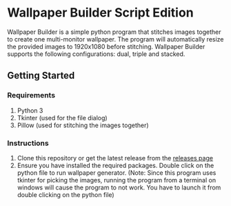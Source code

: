 
# Wallpaper Builder Script Edition
Wallpaper Builder is a simple python program that stitches images together to create one multi-monitor wallpaper.  The program will automatically resize the provided images to 1920x1080 before stitching. Wallpaper Builder supports the following configurations: dual, triple and stacked. 
## Getting Started
### Requirements
 1. Python 3
 2. Tkinter (used for the file dialog)
 3. Pillow (used for stitching the images together)
### Instructions
 1. Clone this repository or get the latest release from the [releases page](https://github.com/maslindc2/Wallpaper-Builder-Python/releases)
2. Ensure you have installed the required packages.  Double click on the python file to run wallpaper generator.  (Note: Since this program uses tkinter for picking the images, running the program from a terminal on windows will cause the program to not work.  You have to launch it from double clicking on the python file)

